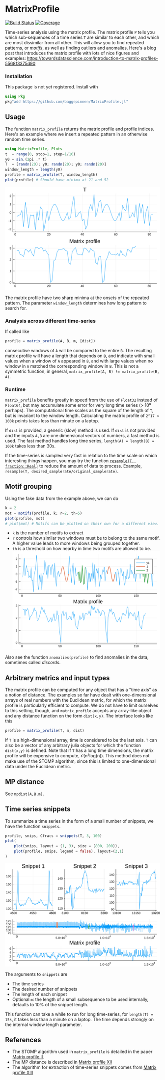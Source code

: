 # MatrixProfile

[![Build Status](https://github.com/baggepinnen/MatrixProfile.jl/workflows/CI/badge.svg)](https://github.com/baggepinnen/MatrixProfile.jl/actions)
[![Coverage](https://codecov.io/gh/baggepinnen/MatrixProfile.jl/branch/master/graph/badge.svg)](https://codecov.io/gh/baggepinnen/MatrixProfile.jl)

Time-series analysis using the matrix profile. The matrix profile `P` tells you which sub-sequences of a time series `T` are similar to each other, and which are most dissimilar from all other. This will allow you to find repeated patterns, or *motifs*, as well as finding outliers and anomalies. Here's a blog post that introduces the matrix profile with lots of nice figures and examples: https://towardsdatascience.com/introduction-to-matrix-profiles-5568f3375d90


### Installation
This package is not yet registered. Install with
```julia
using Pkg
pkg"add https://github.com/baggepinnen/MatrixProfile.jl"
```

## Usage
The function `matrix_profile` returns the matrix profile and profile indices. Here's an example where we insert a repeated pattern in an otherwise random time series.
```julia
using MatrixProfile, Plots
t  = range(0, stop=1, step=1/10)
y0 = sin.(2pi .* t)
T  = [randn(20); y0; randn(20); y0; randn(20)]
window_length = length(y0)
profile = matrix_profile(T, window_length)
plot(profile) # Should have minima at 21 and 52
```
![matrix_profile](figures/mp.svg)

The matrix profile have two sharp minima at the onsets of the repeated pattern. The parameter `window_length` determines how long pattern to search for.

### Analysis across different time-series
If called like
```julia
profile = matrix_profile(A, B, m, [dist])
```
consecutive windows of `A` will be compared to the entire `B`. The resulting matrix profile will have a length that depends on `B`, and indicate with small values when a window of `A` appeared in `B`, and with large values when no window in `A` matched the corresponding window in `B`. This is not a symmetric function, in general, `matrix_profile(A, B) != matrix_profile(B, A)`.

### Runtime
`matrix_profile` benefits greatly in speed from the use of `Float32` instead of `Float64`, but may accumulate some error for very long time series (> 10⁶ perhaps). The computational time scales as the square of the length of `T`, but is invariant to the window length. Calculating the matrix profile of `2^17 ≈ 100k` points takes less than minute on a laptop.

If `dist` is provided, a generic (slow) method is used. If `dist` is not provided and the inputs `A,B` are one dimensional vectors of numbers, a fast method is used. The fast method handles long time series, `length(A) = length(B) = 100k` takes less than 30s.

If the time-series is sampled very fast in relation to the time scale on which interesting things happen, you may try the function [`resample(T, fraction::Real)`](https://juliadsp.github.io/DSP.jl/stable/filters/#DSP.Filters.resample) to reduce the amount of data to process. Example, `resample(T, desired_samplerate/original_samplerate)`.

## Motif grouping
Using the fake data from the example above, we can do
```julia
k = 2
mot = motifs(profile, k; r=2, th=5)
plot(profile, mot)
# plot(mot) # Motifs can be plotted on their own for a different view.
```
- `k` is the number of motifs to extract
- `r` controls how similar two windows must be to belong to the same motif. A higher value leads to more windows being grouped together.
- `th` is a threshold on how nearby in time two motifs are allowed to be.
![motif_plot](figures/motifs.svg)

Also see the function `anomalies(profile)` to find anomalies in the data, sometimes called *discords*.


## Arbitrary metrics and input types
The matrix profile can be computed for any object that has a "time axis" as a notion of distance. The examples so far have dealt with one-dimensional arrays of real numbers with the Euclidean metric, for which the matrix profile is particularly efficient to compute. We do not have to limit ourselves to this setting, though, and `matrix_profile` accepts any array-like object and any distance function on the form `dist(x,y)`. The interface looks like this
```julia
profile = matrix_profile(T, m, dist)
```
If `T` is a high-dimensional array, time is considered to be the last axis. `T` can also be a vector of any arbitrary julia objects for which the function `dist(x,y)` is defined. Note that if `T` has a long time dimensions, the matrix profile will be expensive to compute, 𝒪(n²log(n)). This method does not make use of the STOMP algorithm, since this is limited to one-dimensional data under the Euclidean metric.

## MP distance
See `mpdist(A,B,m)`.


## Time series snippets
To summarize a time series in the form of a small number of snippets, we have the function `snippets`.
```julia
profile, snips, Cfracs = snippets(T, 3, 100)
plot(
    plot(snips, layout = (1, 3), size = (800, 200)),
    plot(profile, snips, legend = false), layout=(2,1)
)
```
![snippets](figures/snippets.svg)

The arguments to `snippets` are
- The time series
- The desired number of snippets
- The length of each snippet
- Optional `m`: the length of a small subsequence to be used internally, defaults to 10% of the snippet length.

This function can take a while to run for long time-series, for `length(T) = 15k`, it takes less than a minute on a laptop. The time depends strongly on the internal window length parameter.


## References
- The STOMP algorithm used in `matrix_profile` is detailed in the paper [Matrix profile II](https://www.cs.ucr.edu/~eamonn/STOMP_GPU_final_submission_camera_ready.pdf).
- The MP distance is described in [Matrix profile XII](https://www.cs.ucr.edu/~eamonn/MPdist_Expanded.pdf)
- The algorithm for extraction of time-series snippets comes from [Matrix profile XIII](https://www.cs.ucr.edu/~eamonn/Time_Series_Snippets_10pages.pdf)
